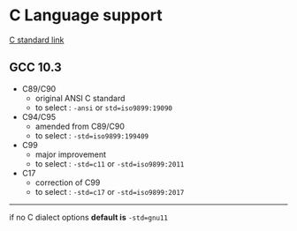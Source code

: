# C Language support

[C standard link](https://gcc.gnu.org/onlinedocs/gcc-10.3.0/gcc/Standards.html#Standards)

## GCC 10.3

- C89/C90
  - original ANSI C standard
  - to select : `-ansi` or `std=iso9899:19090`
- C94/C95
  - amended from C89/C90
  - to select : `-std=iso9899:199409`
- C99
  - major improvement
  - to select : `-std=c11` or `-std=iso9899:2011`
- C17
  - correction of C99
  - to select : `-std=c17` or `-std=iso9899:2017`

---
if no C dialect options **default is** `-std=gnu11`